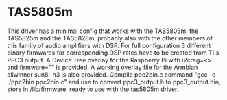 # TAS5805m
This driver has a minimal config that works with the TAS5805m, the TAS5825m and the TAS5828m, probably also with the other members of this family of audio amplifiers with DSP. For full configuration 3 different binary firmwares for corresponding DSP rates have to be created from TI's PPC3 output.
A Device Tree overlay for the Raspberry Pi with i2creg=<> and firmware="" is provided.
A working overlay file for the Armbian allwinner sun8i-h3 is also provided.
Compile ppc2bin.c command "gcc -o ./ppc2bin ppc2bin.c" and use to convert ppc3_output.h to ppc3_output.bin, store in /lib/firmware, ready to use with the tas5805m driver.
